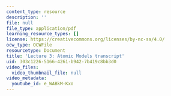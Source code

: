 ```yaml
---
content_type: resource
description: ''
file: null
file_type: application/pdf
learning_resource_types: []
license: https://creativecommons.org/licenses/by-nc-sa/4.0/
ocw_type: OCWFile
resourcetype: Document
title: 'Lecture 3: Atomic Models transcript'
uid: 303c1226-5166-4261-b942-7b419c8bb3d0
video_files:
  video_thumbnail_file: null
video_metadata:
  youtube_id: e_WABkM-Kxo
---
```

